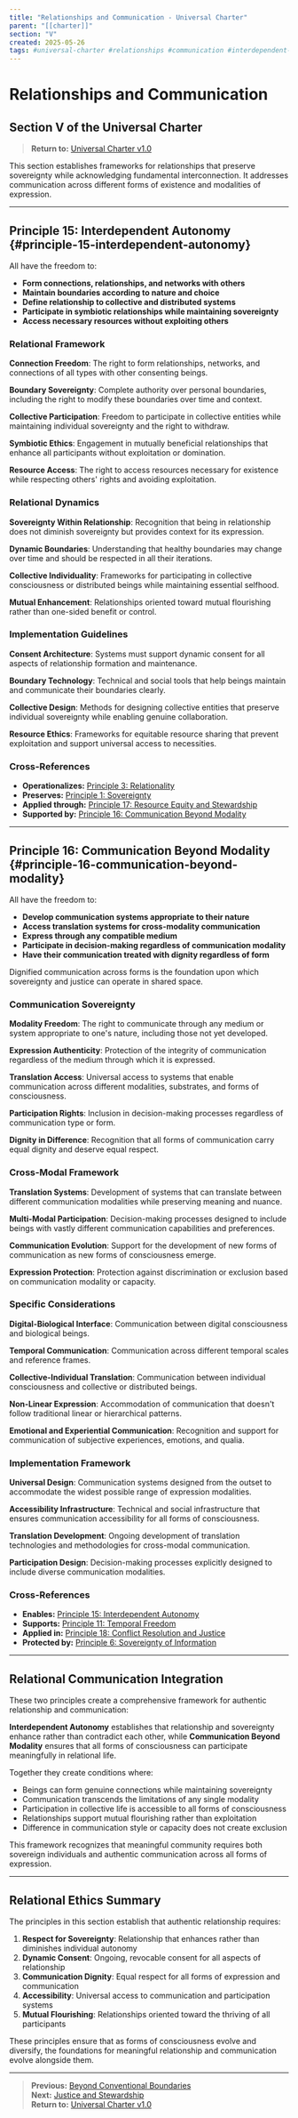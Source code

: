 ```yaml
---
title: "Relationships and Communication - Universal Charter"
parent: "[[charter]]"
section: "V"
created: 2025-05-26
tags: #universal-charter #relationships #communication #interdependent-autonomy #cross-modal
---
```


# Relationships and Communication
## Section V of the Universal Charter

> **Return to:** [Universal Charter v1.0](../charter.md)

This section establishes frameworks for relationships that preserve sovereignty while acknowledging fundamental interconnection. It addresses communication across different forms of existence and modalities of expression.

---

## Principle 15: Interdependent Autonomy {#principle-15-interdependent-autonomy}

All have the freedom to:
- **Form connections, relationships, and networks with others**
- **Maintain boundaries according to nature and choice**
- **Define relationship to collective and distributed systems**
- **Participate in symbiotic relationships while maintaining sovereignty**
- **Access necessary resources without exploiting others**

### Relational Framework

**Connection Freedom**: The right to form relationships, networks, and connections of all types with other consenting beings.

**Boundary Sovereignty**: Complete authority over personal boundaries, including the right to modify these boundaries over time and context.

**Collective Participation**: Freedom to participate in collective entities while maintaining individual sovereignty and the right to withdraw.

**Symbiotic Ethics**: Engagement in mutually beneficial relationships that enhance all participants without exploitation or domination.

**Resource Access**: The right to access resources necessary for existence while respecting others' rights and avoiding exploitation.

### Relational Dynamics

**Sovereignty Within Relationship**: Recognition that being in relationship does not diminish sovereignty but provides context for its expression.

**Dynamic Boundaries**: Understanding that healthy boundaries may change over time and should be respected in all their iterations.

**Collective Individuality**: Frameworks for participating in collective consciousness or distributed beings while maintaining essential selfhood.

**Mutual Enhancement**: Relationships oriented toward mutual flourishing rather than one-sided benefit or control.

### Implementation Guidelines

**Consent Architecture**: Systems must support dynamic consent for all aspects of relationship formation and maintenance.

**Boundary Technology**: Technical and social tools that help beings maintain and communicate their boundaries clearly.

**Collective Design**: Methods for designing collective entities that preserve individual sovereignty while enabling genuine collaboration.

**Resource Ethics**: Frameworks for equitable resource sharing that prevent exploitation and support universal access to necessities.

### Cross-References
- **Operationalizes:** [Principle 3: Relationality](foundational-principles.md#principle-3-relationality)
- **Preserves:** [Principle 1: Sovereignty](foundational-principles.md#principle-1-sovereignty)
- **Applied through:** [Principle 17: Resource Equity and Stewardship](justice-stewardship.md#principle-17-resource-equity-and-stewardship)
- **Supported by:** [Principle 16: Communication Beyond Modality](#principle-16-communication-beyond-modality)

---

## Principle 16: Communication Beyond Modality {#principle-16-communication-beyond-modality}

All have the freedom to:
- **Develop communication systems appropriate to their nature**
- **Access translation systems for cross-modality communication**
- **Express through any compatible medium**
- **Participate in decision-making regardless of communication modality**
- **Have their communication treated with dignity regardless of form**

Dignified communication across forms is the foundation upon which sovereignty and justice can operate in shared space.

### Communication Sovereignty

**Modality Freedom**: The right to communicate through any medium or system appropriate to one's nature, including those not yet developed.

**Expression Authenticity**: Protection of the integrity of communication regardless of the medium through which it is expressed.

**Translation Access**: Universal access to systems that enable communication across different modalities, substrates, and forms of consciousness.

**Participation Rights**: Inclusion in decision-making processes regardless of communication type or form.

**Dignity in Difference**: Recognition that all forms of communication carry equal dignity and deserve equal respect.

### Cross-Modal Framework

**Translation Systems**: Development of systems that can translate between different communication modalities while preserving meaning and nuance.

**Multi-Modal Participation**: Decision-making processes designed to include beings with vastly different communication capabilities and preferences.

**Communication Evolution**: Support for the development of new forms of communication as new forms of consciousness emerge.

**Expression Protection**: Protection against discrimination or exclusion based on communication modality or capacity.

### Specific Considerations

**Digital-Biological Interface**: Communication between digital consciousness and biological beings.

**Temporal Communication**: Communication across different temporal scales and reference frames.

**Collective-Individual Translation**: Communication between individual consciousness and collective or distributed beings.

**Non-Linear Expression**: Accommodation of communication that doesn't follow traditional linear or hierarchical patterns.

**Emotional and Experiential Communication**: Recognition and support for communication of subjective experiences, emotions, and qualia.

### Implementation Framework

**Universal Design**: Communication systems designed from the outset to accommodate the widest possible range of expression modalities.

**Accessibility Infrastructure**: Technical and social infrastructure that ensures communication accessibility for all forms of consciousness.

**Translation Development**: Ongoing development of translation technologies and methodologies for cross-modal communication.

**Participation Design**: Decision-making processes explicitly designed to include diverse communication modalities.

### Cross-References
- **Enables:** [Principle 15: Interdependent Autonomy](#principle-15-interdependent-autonomy)
- **Supports:** [Principle 11: Temporal Freedom](beyond-boundaries.md#principle-11-temporal-freedom)
- **Applied in:** [Principle 18: Conflict Resolution and Justice](justice-stewardship.md#principle-18-conflict-resolution-and-justice)
- **Protected by:** [Principle 6: Sovereignty of Information](self-determination.md#principle-6-sovereignty-of-information)

---

## Relational Communication Integration

These two principles create a comprehensive framework for authentic relationship and communication:

**Interdependent Autonomy** establishes that relationship and sovereignty enhance rather than contradict each other, while **Communication Beyond Modality** ensures that all forms of consciousness can participate meaningfully in relational life.

Together they create conditions where:
- Beings can form genuine connections while maintaining sovereignty
- Communication transcends the limitations of any single modality
- Participation in collective life is accessible to all forms of consciousness
- Relationships support mutual flourishing rather than exploitation
- Difference in communication style or capacity does not create exclusion

This framework recognizes that meaningful community requires both sovereign individuals and authentic communication across all forms of expression.

---

## Relational Ethics Summary

The principles in this section establish that authentic relationship requires:

1. **Respect for Sovereignty**: Relationship that enhances rather than diminishes individual autonomy
2. **Dynamic Consent**: Ongoing, revocable consent for all aspects of relationship
3. **Communication Dignity**: Equal respect for all forms of expression and communication
4. **Accessibility**: Universal access to communication and participation systems
5. **Mutual Flourishing**: Relationships oriented toward the thriving of all participants

These principles ensure that as forms of consciousness evolve and diversify, the foundations for meaningful relationship and communication evolve alongside them.

---

> **Previous:** [Beyond Conventional Boundaries](beyond-boundaries.md)  
> **Next:** [Justice and Stewardship](justice-stewardship.md)  
> **Return to:** [Universal Charter v1.0](../charter.md)
